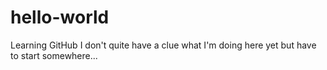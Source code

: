 # hello-world
Learning GitHub
I don't quite have a clue what I'm doing here yet but have to start somewhere...
